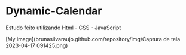 # Dynamic-Calendar
Estudo feito utilizando Html - CSS - JavaScript 

[My image](brunasilvaraujo.github.com/repository/img/Captura de tela 2023-04-17 091425.png)
